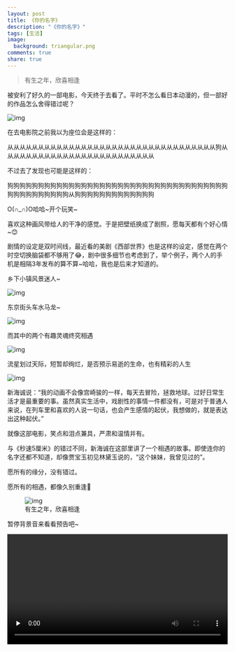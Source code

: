 ```yaml
---
layout: post
title: 《你的名字》
description: "《你的名字》"
tags: [生活]
image:
  background: triangular.png
comments: true
share: true
---
```


>  有生之年，欣喜相逢

被安利了好久的一部电影，今天终于去看了。平时不怎么看日本动漫的，但一部好的作品怎么舍得错过呢？

<!-- more -->

![img]({{site.url}}images/article/2016-12-2/1.png)

<!--<embed src="http://music.163.com/style/swf/widget.swf?sid=426881489&type=2&auto=1&width=320&height=66" width="340" height="86"  allowNetworking="all">-->

在去电影院之前我以为座位会是这样的：

从从从从从从从从从从从从从从从从从从从从从从从从从从从从从从从从从从狗从从从从从从从从从从从从从从从从从从从从从从从从从

不过去了发现也可能是这样的：

狗狗狗狗狗狗狗狗狗狗狗狗狗狗狗狗狗狗狗狗狗狗狗狗狗狗狗狗狗狗狗狗狗狗狗狗狗狗狗狗狗狗狗狗狗狗从狗狗狗狗狗狗狗狗狗狗狗狗狗

O(∩_∩)O哈哈~开个玩笑~

喜欢这种画风带给人的干净的感觉。于是把壁纸换成了剧照，愿每天都有个好心情~😊

剧情的设定是双时间线，最近看的美剧《西部世界》也是这样的设定，感觉在两个时空切换脑袋都不够用了😂，剧中很多细节也考虑到了，举个例子，两个人的手机是相隔3年发布的算不算~哈哈，我也是后来才知道的。

乡下小镇风景迷人~

![img]({{site.url}}images/article/2016-12-2/3.jpg)

东京街头车水马龙~

![img]({{site.url}}images/article/2016-12-2/4.jpg)

而其中的两个有趣灵魂终究相遇

![img]({{site.url}}images/article/2016-12-2/5.jpg)

流星划过天际，短暂却绚烂，是否预示易逝的生命，也有精彩的人生

![img]({{site.url}}images/article/2016-12-2/6.jpg)

新海诚说：“我的动画不会像宫崎骏的一样，每天去冒险，拯救地球。过好日常生活才是最重要的事。虽然真实生活中，戏剧性的事情一件都没有，可是对于普通人来说，在列车里和喜欢的人说一句话，也会产生感情的起伏，我想做的，就是表达出这种起伏。”

就像这部电影，笑点和泪点兼具，严肃和温情并有。

与《秒速5厘米》的错过不同，新海诚在这部里讲了一个相遇的故事。即使连你的名字还都不知道，却像贾宝玉初见林黛玉说的，“这个妹妹，我曾见过的”。

愿所有的缘分，没有错过。

愿所有的相遇，都像久别重逢🙂

<figure>
    <img src="{{site.url}}images/article/2016-12-2/2.png" alt="img" />
    <figcaption>有生之年，欣喜相逢</figcaption>
</figure>

暂停背景音来看看预告吧~

<video id="video" style="width:100%;background:#111" controls="" preload="none" poster="">
      <source id="mp4" src="http://211.161.127.24/vhot2.qqvideo.tc.qq.com/u0348x0cowa.p701.1.mp4?sdtfrom=v1010&amp;guid=600f935182b2f70e09774cdf57b3e0ec&amp;vkey=721C3D80B0A07B9C0E3B919B1AA1F0C8035E468EF8B7757764919B1ADEC435ADE486AB7EDC612EEEF24F36C3AD1E6C210E61A418E2A6B43EC6F4C6BE05408F7C89E179450CB13E843715643EFBAAE7FC4249847C71469D55" type="video/mp4">
</video>